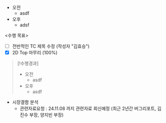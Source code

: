 - 오전
	- asdf
- 오후
	- adsf

<수행 목표>
- [ ] 전반적인 TC 제목 수정 (작성자 "김효승")
- [x] 2D Top 마무리 (100%)

>[!수행경과]
>- 오전
>	- asdf
>- 오후
>	- asdf

- 시장결함 분석
    - 관련자료요청 : 24.11.08 까지 관련자료 회신예정 (최근 2년간 버그리포트, 김진수 부장, 양지빈 부장)

